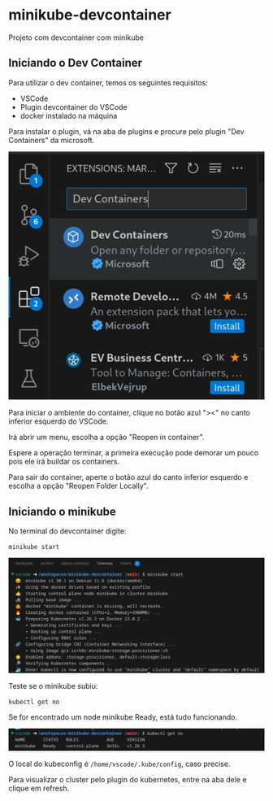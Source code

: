# minikube-devcontainer
Projeto com devcontainer com minikube

## Iniciando o Dev Container

Para utilizar o dev container, temos os seguintes requisitos:

- VSCode
- Plugin devcontainer do VSCode
- docker instalado na máquina

Para instalar o plugin, vá na aba de plugins e procure pelo plugin "Dev Containers" da microsoft.

![plugin](./imgs/Install_plugin.png)

Para iniciar o ambiente do container, clique no botão azul "><" no canto inferior esquerdo do VSCode.

Irá abrir um menu, escolha a opção "Reopen in container". 

Espere a operação terminar, a primeira execução pode demorar um pouco pois ele irá buildar os containers.

Para sair do container, aperte o botão azul do canto inferior esquerdo e escolha a opção "Reopen Folder Locally".

## Iniciando o minikube

No terminal do devcontainer digite:

```
minikube start
```

![minikube-start](./imgs/minikube_start.png)

Teste se o minikube subiu:

```
kubectl get no
```

Se for encontrado um node minikube Ready, está tudo funcionando.

![kubectl-getno](./imgs/kubectl_getno.png)

O local do kubeconfig é `/home/vscode/.kube/config`, caso precise.

Para visualizar o cluster pelo plugin do kubernetes, entre na aba dele e clique em refresh.